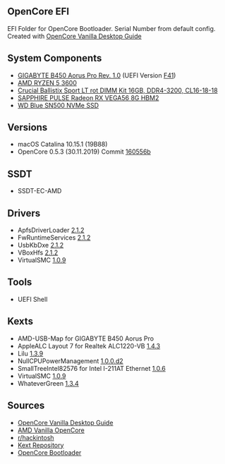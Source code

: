 OpenCore EFI
-----

EFI Folder for OpenCore Bootloader. Serial Number from default config.
Created with [OpenCore Vanilla Desktop Guide](https://khronokernel-2.gitbook.io/opencore-vanilla-desktop-guide/)

## System Components

- [GIGABYTE B450 Aorus Pro Rev. 1.0](https://de.aorus.com/product-detail.php?p=794&t=53&t2=57&t3=121) (UEFI Version [F41](http://download.gigabyte.eu/FileList/BIOS/mb_bios_b450-aorus-pro_f41_n.zip))
- [AMD RYZEN 5 3600](https://www.amd.com/de/products/cpu/amd-ryzen-5-3600)
- [Crucial Ballistix Sport LT rot DIMM Kit 16GB, DDR4-3200, CL16-18-18](https://ballistixgaming.com/products/dram/sport/ballistix-sport-lt-ddr4/ballistix-sport-lt-ddr4-rc.html)
- [SAPPHIRE PULSE Radeon RX VEGA56 8G HBM2](https://www.sapphiretech.com/de-de/consumer/pulse-rx-vega56-8g-hbm2)
- [WD Blue SN500 NVMe SSD](https://shop.westerndigital.com/de-de/products/internal-drives/wd-blue-sn500-nvme-ssd#WDS500G1B0C)

## Versions

- macOS Catalina 10.15.1 (19B88)
- OpenCore 0.5.3 (30.11.2019) Commit [160556b](https://github.com/acidanthera/OpenCorePkg/commit/160556b84dc4a1225a1103d05d20181cad5f6e66)


## SSDT
- SSDT-EC-AMD

## Drivers
- ApfsDriverLoader [2.1.2](https://github.com/acidanthera/AppleSupportPkg/releases/tag/2.1.2)
- FwRuntimeServices [2.1.2](https://github.com/acidanthera/AppleSupportPkg/releases/tag/2.1.2)
- UsbKbDxe [2.1.2](https://github.com/acidanthera/AppleSupportPkg/releases/tag/2.1.2)
- VBoxHfs [2.1.2](https://github.com/acidanthera/AppleSupportPkg/releases/tag/2.1.2)
- VirtualSMC [1.0.9](https://github.com/acidanthera/VirtualSMC/releases/tag/1.0.9)

## Tools
- UEFI Shell

## Kexts
- AMD-USB-Map for GIGABYTE B450 Aorus Pro
- AppleALC Layout 7 for Realtek ALC1220-VB [1.4.3](https://github.com/acidanthera/AppleALC/releases/tag/1.4.3)
- Lilu [1.3.9](https://github.com/acidanthera/Lilu/releases/tag/1.3.9)
- NullCPUPowerManagement [1.0.0.d2](https://github.com/corpnewt/NullCPUPowerManagement)
- SmallTreeIntel82576 for Intel I-211AT Ethernet [1.0.6](https://drive.google.com/file/d/0B5Txx3pb7pgcOG5lSEF2VzFySWM/view)
- VirtualSMC [1.0.9](https://github.com/acidanthera/VirtualSMC/releases/tag/1.0.9)
- WhateverGreen [1.3.4](https://github.com/acidanthera/WhateverGreen/releases/tag/1.3.4)

## Sources
- [OpenCore Vanilla Desktop Guide](https://khronokernel-2.gitbook.io/opencore-vanilla-desktop-guide/)
- [AMD Vanilla OpenCore](https://github.com/AMD-OSX/AMD_Vanilla/tree/opencore)
- [r/hackintosh](https://www.reddit.com/r/hackintosh/)
- [Kext Repository](https://1drv.ms/f/s!AiP7m5LaOED-m-J8-MLJGnOgAqnjGw)
- [OpenCore Bootloader](https://github.com/acidanthera/OpenCorePkg)
